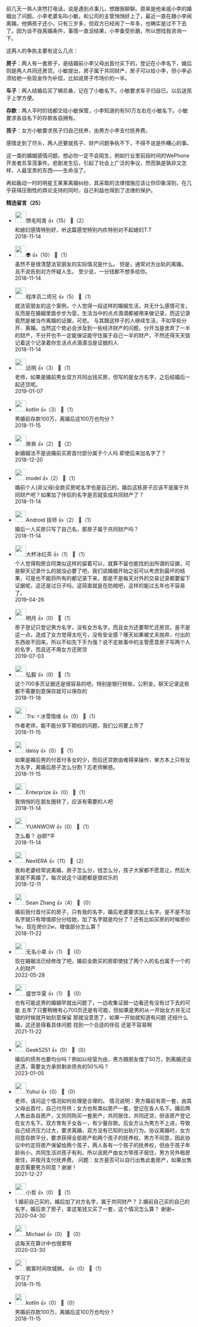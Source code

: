 前几天一熟人突然打电话，说是遇到点事儿，想跟我聊聊。原来是他亲戚小李的婚姻出了问题。小李老婆名叫小敏，和公司的主管悄悄好上了，最近一直在跟小李闹离婚。他俩孩子还小，只有三岁多，但双方已经闹了一年多，也确实是过不下去了。因为谈不拢离婚条件，事情一直没结果，小李备受折磨，所以想找我咨询一下。

这两人的争执主要有这么几点：

**房子**：两人有一套房子，是结婚前小李父母出首付买下的，登记在小李名下，婚后则是两人共同还房贷。小敏提出，房子属于共同财产，房子可以给小李，但小李必须给她一些现金作为补偿，比如说房子市场价的一半。

**车子**：两人结婚后买了辆尼桑，记在了小敏名下。小敏要求车子归自已，以后送孩子上学方便。

**存款**：两人平时的钱都交给小敏保管，小李知道的有50万左右在小敏名下。小敏要求各自名下的存款各自拥有。

**孩子**：女方小敏要求孩子归自己抚养，由男方小李支付抚养费。

感情走到了尽头，两人还要就孩子、财产问题争执不下，不得不说是件糟心的事。

这一类的婚姻感情问题，想必你一定不会陌生，例如行业里前段时间的WePhone开发者苏享茂事件。悲剧发生后，引起了社会上广泛的争议，然而孰是孰非又怎样，人最宝贵的东西——生命没了。

再如轰动一时的明星王某某离婚纠纷，其采取的法律措施应该让你印象深刻，在几乎获得压倒性的舆论支持的同时，自己利益也得到了法律的保护。
<div><strong>精选留言（25）</strong></div><ul>
<li><img src="https://thirdwx.qlogo.cn/mmopen/vi_32/PiajxSqBRaELvqowyjk03bEDYiaXcly9ficL75tpKKqlD3kFwZEMduzNSf4tiaMo1VHQmtHicoH8V4W8rrfJeHw0qfA/132" width="30px"><span>愤毛阿青</span> 👍（15） 💬（2）<div>和媳妇感情特别好，听这篇感觉特别内疚特别对不起媳妇T.T</div>2018-11-14</li><br/><li><img src="https://static001.geekbang.org/account/avatar/00/13/71/05/db554eba.jpg" width="30px"><span>👽</span> 👍（10） 💬（1）<div>虽然不是很清楚法官朋友的实际情况是什么。
但是，通常对方出轨的离婚。
且不说告到对方怀疑人生。
至少说，一分钱都不想多给你。</div>2018-11-14</li><br/><li><img src="https://static001.geekbang.org/account/avatar/00/12/65/c1/afcd981b.jpg" width="30px"><span>程序员二师兄</span> 👍（5） 💬（1）<div>就法官朋友的这个案例，个人觉得一段这样的婚姻生活，并无什么感情可言，反而是在婚姻里面步步为营，生活当中的点点滴滴都被用来做记录，而这记录竟然是被当作离婚的证据，可悲。
与其跟这样子的人继续生活，不如早些分开、离婚。当然这个势必会涉及到一些经济财产的问题，分开当是舍弃了一半的财产，不分开也不一定能保证能守住属于自己一半的财产，不然还得天天惦记着这个记录着你生活点点滴滴当是证据的人</div>2018-11-14</li><br/><li><img src="https://static001.geekbang.org/account/avatar/00/0f/92/9e/76b341da.jpg" width="30px"><span>远明</span> 👍（3） 💬（1）<div>老师，如果是婚前男女双方共同出钱买房，但写的是女方名字，之后结婚后一起还贷呢。</div>2019-01-07</li><br/><li><img src="https://static001.geekbang.org/account/avatar/00/12/4c/a5/4fe74f05.jpg" width="30px"><span>kotlin</span> 👍（3） 💬（1）<div>男婚前存款100万，离婚后这100万也均分？</div>2018-11-15</li><br/><li><img src="https://static001.geekbang.org/account/avatar/00/0f/57/07/1d475b91.jpg" width="30px"><span>奔奔</span> 👍（2） 💬（2）<div>新婚姻法不是说婚前买房首付部分属于个人吗 即使后来加名字了？</div>2018-12-20</li><br/><li><img src="https://static001.geekbang.org/account/avatar/00/13/6b/02/a7b5d747.jpg" width="30px"><span>model</span> 👍（2） 💬（1）<div>婚前个人(非父母)全款买房呢名字也是自己的，婚后这栋房子应该不是属于共同财产吧？如果加了伴侣的名字是否就变成共同财产了？</div>2018-11-14</li><br/><li><img src="https://static001.geekbang.org/account/avatar/00/0f/59/12/2034b163.jpg" width="30px"><span>Android 技师</span> 👍（2） 💬（1）<div>婚后一人买房只写了自己名，那房子属于共同财产吗？</div>2018-11-14</li><br/><li><img src="https://static001.geekbang.org/account/avatar/00/14/f4/d8/7185bdb0.jpg" width="30px"><span>大杯冰红茶</span> 👍（1） 💬（1）<div>个人觉得购房合同类似这样的留着可以，就算不留也能找的出所谓的证据，可是聊天记录什么的就没必要了吧，我们说婚姻开始之前可以考虑到最坏的结果，可是也不能将所有的都记录下来，那是不是每天对外的交易记录都要留下证据呢，这还是过日子吗，这简直就是在防贼吧，这样的能过五年也不容易了。</div>2019-04-26</li><br/><li><img src="https://static001.geekbang.org/account/avatar/00/10/54/56/5a5098d1.jpg" width="30px"><span>明月</span> 👍（0） 💬（1）<div>房子登记只登记男方名字，没有女方名字。而且女方还要帮忙还房贷。是不是这一点，造成了女方觉得太吃亏，没有安全感？哪天如果被丈夫抛弃，付出的东西收不回来。所以不如先下手为强？说不定故事中的主管愿意房子写两个人的名字，而且还不用女方还房贷</div>2019-07-03</li><br/><li><img src="https://static001.geekbang.org/account/avatar/00/10/ed/39/d9706a1a.jpg" width="30px"><span>弘毅</span> 👍（0） 💬（1）<div>这个700多页证据还是很容易的吧，特别是银行转账，公积金，聊天记录这些都不需要刻意保存就可以保存的</div>2018-11-18</li><br/><li><img src="https://static001.geekbang.org/account/avatar/00/0f/be/bd/7f555e7e.jpg" width="30px"><span>ㄗs:ヾ冰雪情缘</span> 👍（0） 💬（1）<div>作者老师，能不能分享下期权的问题，我们公司要上市了</div>2018-11-15</li><br/><li><img src="https://static001.geekbang.org/account/avatar/00/12/49/cb/7a116fc6.jpg" width="30px"><span>daisy</span> 👍（0） 💬（1）<div>如果是婚后男的付首付多女的少，而后还贷款由难得来操作，单方本上只有女方名字，离婚后房子怎么分割？忘老师解惑。</div>2018-11-15</li><br/><li><img src="https://static001.geekbang.org/account/avatar/00/12/8a/9a/7270d764.jpg" width="30px"><span>Enterprize</span> 👍（0） 💬（1）<div>我悄悄的在朋友圈转了，应该有需要的人吧</div>2018-11-14</li><br/><li><img src="https://static001.geekbang.org/account/avatar/00/13/39/b8/e4b6a677.jpg" width="30px"><span>YUANWOW</span> 👍（0） 💬（1）<div>怎么看？ @郎*平</div>2018-11-14</li><br/><li><img src="https://static001.geekbang.org/account/avatar/00/14/76/5e/8e8f82f8.jpg" width="30px"><span>NextERA</span> 👍（11） 💬（2）<div>我和老婆经常说离婚，房子怎么分，钱怎么分，孩子大家都不愿意让，然后大家就不离婚了。每次说这个话题都是很欢乐的</div>2018-12-11</li><br/><li><img src="https://static001.geekbang.org/account/avatar/00/0f/d8/35/ebd9052b.jpg" width="30px"><span>Sean Zhang</span> 👍（4） 💬（0）<div>婚前我付首付买的房子，只有我的名字，婚后老婆要求加上名字。是不是不加名字就只有增值部分分给她，加了名字就是均分了？还有比如买房的时候房价1w，现在房价2w，增值部分怎么算？</div>2018-11-22</li><br/><li><img src="https://static001.geekbang.org/account/avatar/00/2d/b5/5a/528f9d9a.jpg" width="30px"><span>无名小辈</span> 👍（1） 💬（0）<div>现在婚姻法已经修改了吧，婚前全款买的房即使挂了两个人的名也属于一个的人的财产</div>2022-05-28</li><br/><li><img src="https://static001.geekbang.org/account/avatar/00/12/ee/b4/625fdb16.jpg" width="30px"><span>盛世华夏</span> 👍（1） 💬（0）<div>也有可能这男的婚姻早就出问题了，一边收集证据一边看还有没有过下去的可能 五年了只要稍微有心700页还是有可能，但如果是男的从一开始女方并无过错的时候就开始刻意保留 那就没意思了，如果一开始就知道有问题 还结什么婚，这还是得看具体问题  找到一个合适的伴侣 还是不容易啊</div>2021-11-22</li><br/><li><img src="" width="30px"><span>Geek5251</span> 👍（0） 💬（0）<div>婚后的债务也要均分吗？例如以经营为由，男方跟朋友借了50万，到离婚还没还清，需要女方承担剩余债务的50%吗？</div>2023-01-05</li><br/><li><img src="https://static001.geekbang.org/account/avatar/00/10/f1/c6/6f39a982.jpg" width="30px"><span>Yuhui</span> 👍（0） 💬（0）<div>老师，请问这个情况如何处理是合理的。
情况说明：男方婚前有房一套，由其父母出首付，自己付月供；女方也有类似房产一套，登记在各人名下。婚后两人售出各自房产，又共同购买一套房产，共同居住，共同还贷，但该房产登记在女方名下。双方育有子女各一，有少量存款。后女方认为男方不上进，导致自己经济压力过大，要求离婚，双方没有已知的出轨行为。协议离婚时，女方同意存款平分，要求获得全部房产和两个孩子的抚养权，男方不同意，因此协议中约定将房产保留给两个孩子，两人各有一个孩子的抚养权，但由于孩子年龄尚小，共同生活对孩子有利，所以该房产由女方带孩子居住，男方另外租房居住，并按月支付抚养费。
问题：女方是否可以自行出售此套房产，如果出售是否需要男方同意？谢谢！</div>2021-12-27</li><br/><li><img src="https://static001.geekbang.org/account/avatar/00/0f/5e/b1/06b04899.jpg" width="30px"><span>小哲</span> 👍（0） 💬（1）<div>1.婚前自己买的，婚后加了对方名字，属于共同财产？
2.婚前自己买的自己的名字，婚后卖了房子，拿这笔钱又买了一套，这个情况怎么算？
谢谢~</div>2020-04-30</li><br/><li><img src="https://static001.geekbang.org/account/avatar/00/13/73/a3/2b077607.jpg" width="30px"><span>Michael</span> 👍（0） 💬（0）<div>这每天在算计中也很累呀</div>2020-03-30</li><br/><li><img src="https://static001.geekbang.org/account/avatar/00/0f/80/04/e6989d2a.jpg" width="30px"><span>极客时间攻城狮。</span> 👍（0） 💬（1）<div>学习了</div>2018-11-15</li><br/><li><img src="https://static001.geekbang.org/account/avatar/00/12/4c/a5/4fe74f05.jpg" width="30px"><span>kotlin</span> 👍（0） 💬（0）<div>男婚前存款100万，离婚后这100万也均分？</div>2018-11-15</li><br/>
</ul>